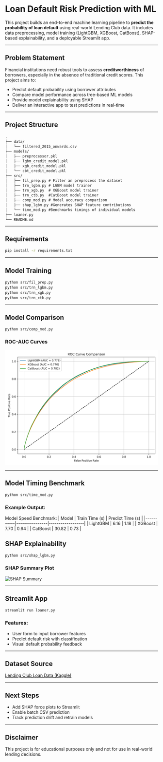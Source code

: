 
#  Loan Default Risk Prediction with ML

This project builds an end-to-end machine learning pipeline to **predict the probability of loan default** using real-world Lending Club data. It includes data preprocessing, model training (LightGBM, XGBoost, CatBoost), SHAP-based explainability, and a deployable Streamlit app.

---

##  Problem Statement

Financial institutions need robust tools to assess **creditworthiness** of borrowers, especially in the absence of traditional credit scores. This project aims to:

- Predict default probability using borrower attributes
- Compare model performance across tree-based ML models
- Provide model explainability using SHAP
- Deliver an interactive app to test predictions in real-time

---

##  Project Structure

```
.
├── data/
│   └── filtered_2015_onwards.csv
├── models/
│   ├── preprocessor.pkl
│   ├── lgbm_credit_model.pkl
│   ├── xgb_credit_model.pkl
│   └── cbt_credit_model.pkl
├── src/
│   ├── fil_prep.py # Filter an preprocess the dataset
│   ├── trn_lgbm.py # LGBM model trainer
│   ├── trn_xgb.py  # XGBoost model trainer
│   ├── trn_ctb.py  #CatBoost model trainer
│   ├── comp_mod.py # Model accuracy comparison
│   ├── shap_lgbm.py #Generates SHAP feature contributions
│   └── time_mod.py #Benchmarks timings of individual models
├── loaner.py
└── README.md
```

---

##  Requirements

```bash
pip install -r requirements.txt
```

---

##  Model Training

```bash
python src/fil_prep.py
python src/trn_lgbm.py
python src/trn_xgb.py
python src/trn_ctb.py
```

---

##  Model Comparison

```bash
python src/comp_mod.py
```

###  ROC-AUC Curves

![ROC Curve](roc_curve.png)

---

##  Model Timing Benchmark

```bash
python src/time_mod.py
```

###  Example Output:

Model Speed Benchmark:
| Model     | Train Time (s) | Predict Time (s) |
|-----------|----------------|------------------|
| LightGBM  | 6.16           | 1.18             |
| XGBoost   | 7.70           | 0.64             |
| CatBoost  | 30.82          | 0.73             |


##  SHAP Explainability

```bash
python src/shap_lgbm.py
```

###  SHAP Summary Plot

![SHAP Summary](assets/shap_summ_plt.png)

---

##  Streamlit App

```bash
streamlit run loaner.py
```

### Features:
- User form to input borrower features
- Predict default risk with classification
- Visual default probability feedback

---

##  Dataset Source

[Lending Club Loan Data (Kaggle)](https://www.kaggle.com/datasets/wordsforthewise/lending-club)

---

##  Next Steps

- Add SHAP force plots to Streamlit
- Enable batch CSV prediction
- Track prediction drift and retrain models

---

##  Disclaimer

This project is for educational purposes only and not for use in real-world lending decisions.
